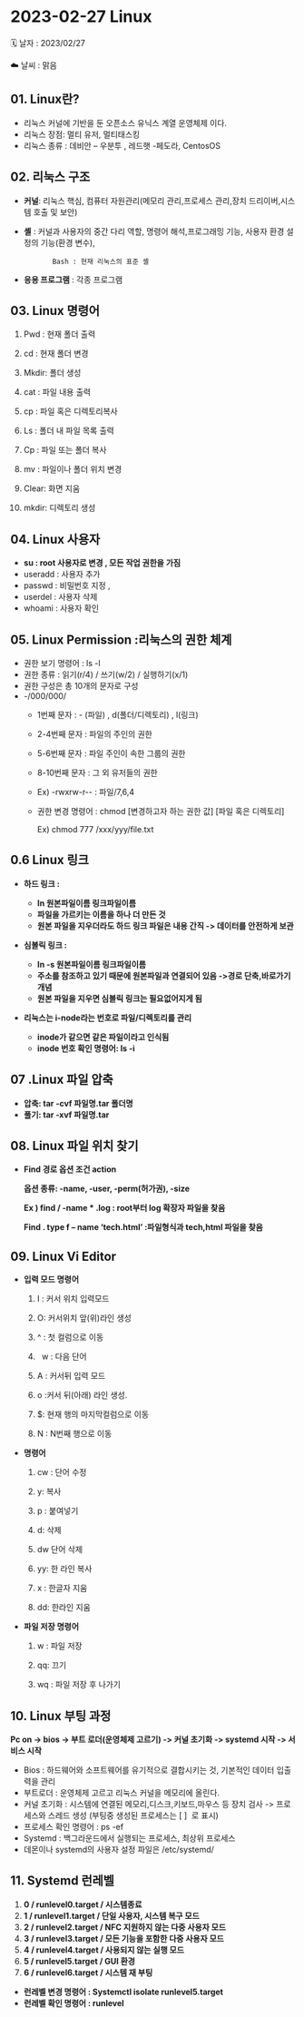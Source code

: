 # 2023-02-27 Linux


🗓️ 날자 : 2023/02/27 <br/>

☁️ 날씨 : 맑음

## 01. Linux란?

- 리눅스 커널에 기반을 둔 오픈소스 유닉스 계열 운영체제 이다.
- 리눅스 장점: 멀티 유저, 멀티태스킹
- 리눅스 종류 : 데비안 – 우분투 , 레드햇 -페도라, CentosOS

## 02. 리눅스 구조

- **커널**: 리눅스 핵심, 컴퓨터 자원관리(메모리 관리,프로세스 관리,장치 드리이버,시스템 호출 및 보안)
- **셸** : 커널과 사용자의 중간 다리 역할, 명령어 해석,프로그래밍 기능, 사용자 환경 설정의 기능(환경 변수),

             Bash : 현재 리눅스의 표준 셸

- **응용 프로그램** : 각종 프로그램

## 03. Linux 명령어

1. Pwd : 현재 폴더 출력
2. cd : 현재 폴더 변경
3.  Mkdir: 폴더 생성
4. cat : 파일 내용 출력
5. cp : 파일 혹은 디렉토리복사 

1.  Ls : 폴더 내 파일 목록 출력
2.  Cp : 파일 또는 폴더 복사
3. mv : 파일이나 폴더 위치 변경 
4.  Clear: 화면 지움
5. mkdir: 디렉토리 생성

## 04.  **Linux 사용자**

- **su : root 사용자로 변경 , 모든 작업 권한을 가짐**
- useradd : 사용자 추가
- passwd  : 비밀번호 지정 ,
- userdel : 사용자 삭제
- whoami : 사용자 확인

## 05. **Linux Permission :리눅스의 권한 체계**

- 권한 보기 명령어 : ls -l
- 권한 종류 : 읽기(r/4) / 쓰기(w/2)    / 실행하기(x/1)
- 권한 구성은 총 10개의 문자로 구성
- -/000/000/
    - 1번째 문자 : - (파일) , d(폴더/디렉토리) , l(링크)
    - 2-4번째 문자 : 파일의 주인의 권한
    - 5-6번째 문자 : 파일 주인이 속한 그룹의 권한
    - 8-10번째 문자 : 그 외 유저들의 권한
    - Ex) -rwxrw-r-- : 파일/7,6,4
    - 권한 변경 명령어 : chmod [변경하고자 하는 권한 값] [파일 혹은 디렉토리]
        
        Ex) chmod 777 /xxx/yyy/file.txt
        

## 0.6 Linux 링크

- **하드 링크 :**
    - **ln 원본파일이름 링크파일이름**
    - **파일을 가르키는 이름을 하나 더 만든 것**
    - **원본 파일을 지우더라도 하드 링크 파일은 내용 간직 -> 데이터를 안전하게 보관**
    
- **심볼릭 링크 :**
    - **ln -s 원본파일이름 링크파일이름**
    - **주소를 참조하고 있기 때문에 원본파일과 연결되어 있음 ->경로 단축,바로가기 개념**
    - **원본 파일을 지우면 심볼릭 링크는 필요없어지게 됨**
    
- **리눅스는 i-node라는 번호로 파일/디렉토리를 관리**
    - **inode가 같으면 같은 파일이라고 인식됨**
    - **inode 번호 확인 명령어: ls -i**

## 07 .**Linux 파일 압축**

- **압축: tar -cvf 파일명.tar 폴더명**
- **풀기: tar -xvf 파일명.tar**

## 08. **Linux 파일 위치 찾기**

- **Find 경로 옵션 조건 action**
    
    **옵션 종류: -name, -user, -perm(허가권), -size**
    
    **Ex ) find / -name * .log : root부터 log 확장자 파일을 찾음**
    
    **Find . type f – name ‘tech.html’ :파일형식과 tech,html 파일을 찾음**
    

## 09.  **Linux Vi Editor**

- **입력 모드 명령어**
    
    
    1. I : 커서 위치 입력모드    
    2. O: 커서위치 앞(위)라인 생성           
    3. ^ : 첫 컬럼으로 이동
    4.   w : 다음 단어
    
    1. A : 커서뒤 입력 모드
    2. o :커서 뒤(아래) 라인 생성. 
    3. $: 현재 행의 마지막컬럼으로 이동
    4. N : N번째 행으로 이동
    
- **명령어**
    
    
    1. cw : 단어 수정
    2. y:  복사
    
     3.  p : 붙여넣기 
    
    1. d: 삭제
    
    1. dw 단어 삭제
    2. yy: 한 라인 복사
    3. x : 한글자 지움
    4. dd: 한라인 지움
    
- **파일 저장 명령어**
    
    
    1. w : 파일 저장
    2. qq: 끄기
    
    1. wq : 파일 저장 후 나가기

## 10. **Linux 부팅 과정**

**Pc on -> bios -> 부트 로더(운영체제 고르기) -> 커널 초기화 -> systemd 시작 -> 서비스 시작**

- Bios : 하드웨어와 소프트웨어를 유기적으로 결합시키는 것, 기본적인 데이터 입출력을 관리
- 부트로더 : 운영체제 고르고 리눅스 커널을 메모리에 올린다.
- 커널 초기화 : 시스템에 연결된 메모리,디스크,키보드,마우스 등 장치 검사 -> 프로세스와 스레드 생성 (부팅중 생성된 프로세스는 [ ]  로 표시)
- 프로세스 확인 명령어 : ps -ef
- Systemd : 백그라운드에서 실행되는 프로세스, 최상위 프로세스
- 데몬이나 systemd의 사용자 설정 파일은 /etc/systemd/

## 11. **Systemd 런레벨**

1. **0 / runlevel0.target / 시스템종료**
2. **1 / runlevel1.target / 단일 사용자, 시스템 복구 모드**
3. **2 / runlevel2.target / NFC 지원하지 않는 다중 사용자 모드**
4. **3 / runlevel3.target / 모든 기능을 포함한 다중 사용자 모드**
5. **4 / runlevel4.target / 사용되지 않는 실행 모드**
6. **5 / runlevel5.target / GUI 환경**
7. **6 / runlevel6.target / 시스템 재 부팅**
- **런레벨 변경 명령어 : Systemctl isolate runlevel5.target**
- **런레벨 확인 명령어 : runlevel**
